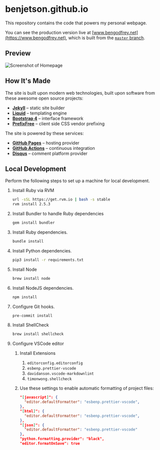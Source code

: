 # benjetson.github.io

This repository contains the code that powers my personal webpage.

You can see the production version live at [www.bengodfrey.net](https://www.bengodfrey.net),
which is built from the [`master` branch](https://github.com/BenJetson/benjetson.github.io/tree/master).

## Preview

![Screenshot of Homepage](https://user-images.githubusercontent.com/10427974/83982130-ef15f600-a8f1-11ea-879f-a6ff099b6c2a.png)

## How It's Made

The site is built upon modern web technologies, built upon software from these
awesome open source projects:

- [**Jekyll**](https://www.jekyllrb.com) – static site builder
- [**Liquid**](https://shopify.github.io/liquid) – templating engine
- [**Bootstrap 4**](https://getbootstrap.com/docs/4.5) – interface framework
- [**PrefixFree**](https://leaverou.github.io/prefixfree) – client side CSS
  vendor prefixing

The site is powered by these services:

- [**GitHub Pages**](https://pages.github.com) – hosting provider
- [**GitHub Actions**](https://github.com/features/actions) – continuous
  integration
- [**Disqus**](https://www.disqus.com) – comment platform provider

## Local Development

Perform the following steps to set up a machine for local development.

1. Install Ruby via RVM

   ```sh
   url -sSL https://get.rvm.io | bash -s stable
   rvm install 2.5.3
   ```

1. Install Bundler to handle Ruby dependencies

   ```sh
   gem install bundler
   ```

1. Install Ruby dependencies.

   ```sh
   bundle install
   ```

1. Install Python dependencies.

   ```sh
   pip3 install -r requirements.txt
   ```

1. Install Node

   ```sh
   brew install node
   ```

1. Install NodeJS dependencies.

   ```sh
   npm install
   ```

1. Configure Git hooks.

   ```sh
   pre-commit install
   ```

1. Install ShellCheck

   ```sh
   brew install shellcheck
   ```

1. Configure VSCode editor

   1. Install Extensions
      1. `editorconfig.editorconfig`
      1. `esbenp.prettier-vscode`
      1. `davidanson.vscode-markdownlint`
      1. `timonwong.shellcheck`
   1. Use these settings to enable automatic formatting of project files:

      ```json
      "[javascript]": {
        "editor.defaultFormatter": "esbenp.prettier-vscode",
      },
      "[html]": {
        "editor.defaultFormatter": "esbenp.prettier-vscode",
      },
      "[json]": {
        "editor.defaultFormatter": "esbenp.prettier-vscode"
      },
      "python.formatting.provider": "black",
      "editor.formatOnSave": true
      ```

